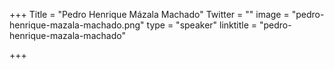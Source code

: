 +++
Title = "Pedro Henrique Mázala Machado"
Twitter = ""
image = "pedro-henrique-mazala-machado.png"
type = "speaker"
linktitle = "pedro-henrique-mazala-machado"

+++



